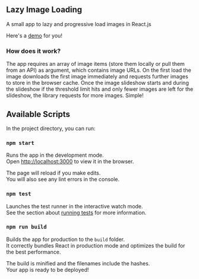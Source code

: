 ## Lazy Image Loading
A small app to lazy and progressive load images in React.js

Here's a [demo](https://react-lazy-image-loader.firebaseapp.com/) for you!

### How does it work?
The app requires an array of image items (store them locally or pull them from an API) as argument, which contains image URLs. On the first load the image downloads the first image immediately and requests further images to store in the browser cache. Once the image slideshow starts and during the slideshow if the threshold limit hits and only fewer images are left for the slideshow, the library requests for more images. Simple!

## Available Scripts

In the project directory, you can run:

### `npm start`

Runs the app in the development mode.<br>
Open [http://localhost:3000](http://localhost:3000) to view it in the browser.

The page will reload if you make edits.<br>
You will also see any lint errors in the console.

### `npm test`

Launches the test runner in the interactive watch mode.<br>
See the section about [running tests](https://facebook.github.io/create-react-app/docs/running-tests) for more information.

### `npm run build`

Builds the app for production to the `build` folder.<br>
It correctly bundles React in production mode and optimizes the build for the best performance.

The build is minified and the filenames include the hashes.<br>
Your app is ready to be deployed!

